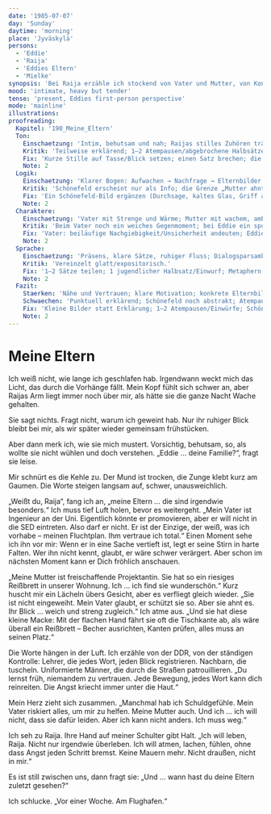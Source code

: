 ```yaml
---
date: '1985-07-07'
day: 'Sunday'
daytime: 'morning'
place: 'Jyväskylä'
persons:
  - 'Eddie'
  - 'Raija'
  - 'Eddies Eltern'
  - 'Mielke'
synopsis: 'Bei Raija erzähle ich stockend von Vater und Mutter, von Kontrolle in der DDR und meiner Schuld; der Abschied in Schönefeld liegt erst eine Woche zurück.'
mood: 'intimate, heavy but tender'
tense: 'present, Eddies first-person perspective'
mode: 'mainline'
illustrations:
proofreading:
  Kapitel: '190_Meine_Eltern'
  Ton:
    Einschaetzung: 'Intim, behutsam und nah; Raijas stilles Zuhören trägt die Szene, leise Körpermarker erden sie.'
    Kritik: 'Teilweise erklärend; 1–2 Atempausen/abgebrochene Halbsätze könnten die Unmittelbarkeit erhöhen.'
    Fix: 'Kurze Stille auf Tasse/Blick setzen; einen Satz brechen; die Schönefeld‑Erinnerung mit einem prägnanten Geräusch/Detail erden.'
    Note: 2
  Logik:
    Einschaetzung: 'Klarer Bogen: Aufwachen → Nachfrage → Elternbilder → DDR‑Kontext → Entschluss → Zeitpunkt des Abschieds.'
    Kritik: 'Schönefeld erscheint nur als Info; die Grenze „Mutter ahnt vs. weiß“ bleibt andeutungsweise.'
    Fix: 'Ein Schönefeld‑Bild ergänzen (Durchsage, kaltes Glas, Griff an der Tasche); einen Halbsatz, der das „ahnt vs. weiß“ leicht schärft; optional eine knappe Zeitmarke.'
    Note: 2
  Charaktere:
    Einschaetzung: 'Vater mit Strenge und Wärme; Mutter mit wachem, ambivalentem Blick und kleiner Macke; Eddie verletzlich, aber klar.'
    Kritik: 'Beim Vater noch ein weiches Gegenmoment; bei Eddie ein spontaner, jugendlicher Einwurf möglich.'
    Fix: 'Vater: beiläufige Nachgiebigkeit/Unsicherheit andeuten; Eddie: 1 knapper, rotziger Fetzen als Gegenakzent; Mutter: Blick einmal ins Schwanken bringen.'
    Note: 2
  Sprache:
    Einschaetzung: 'Präsens, klare Sätze, ruhiger Fluss; Dialogsparsamkeit wirkt.'
    Kritik: 'Vereinzelt glatt/expositorisch.'
    Fix: '1–2 Sätze teilen; 1 jugendlicher Halbsatz/Einwurf; Metaphern sparsam halten.'
    Note: 2
  Fazit:
    Staerken: 'Nähe und Vertrauen; klare Motivation; konkrete Elternbilder; kontrollierte, leise Emotion.'
    Schwaechen: 'Punktuell erklärend; Schönefeld noch abstrakt; Atempausen knapp.'
    Fix: 'Kleine Bilder statt Erklärung; 1–2 Atempausen/Einwürfe; Schönefeld mit einem Sinnesdetail erden.'
    Note: 2
---
```


# Meine Eltern

Ich weiß nicht, wie lange ich geschlafen hab. Irgendwann weckt mich das Licht,
das durch die Vorhänge fällt. Mein Kopf fühlt sich schwer an, aber Raijas Arm
liegt immer noch über mir, als hätte sie die ganze Nacht Wache gehalten.

Sie sagt nichts. Fragt nicht, warum ich geweint hab. Nur ihr ruhiger Blick
bleibt bei mir, als wir später wieder gemeinsam frühstücken.

Aber dann merk ich, wie sie mich mustert. Vorsichtig, behutsam, so, als wollte
sie nicht wühlen und doch verstehen. „Eddie … deine Familie?“, fragt sie leise.

Mir schnürt es die Kehle zu. Der Mund ist trocken, die Zunge klebt kurz am
Gaumen. Die Worte steigen langsam auf, schwer, unausweichlich.

„Weißt du, Raija“, fang ich an, „meine Eltern … die sind irgendwie besonders.“
Ich muss tief Luft holen, bevor es weitergeht. „Mein Vater ist Ingenieur an der
Uni. Eigentlich könnte er promovieren, aber er will nicht in die SED eintreten.
Also darf er nicht. Er ist der Einzige, der weiß, was ich vorhabe – meinen
Fluchtplan. Ihm vertraue ich total.“ Einen Moment sehe ich ihn vor mir: Wenn er
in eine Sache vertieft ist, legt er seine Stirn in harte Falten. Wer ihn nicht
kennt, glaubt, er wäre schwer verärgert. Aber schon im nächsten Moment kann er
Dich fröhlich anschauen.

„Meine Mutter ist freischaffende Projektantin. Sie hat so ein riesiges Reißbrett
in unserer Wohnung. Ich … ich find sie wunderschön.“ Kurz huscht mir ein Lächeln
übers Gesicht, aber es verfliegt gleich wieder. „Sie ist nicht eingeweiht. Mein
Vater glaubt, er schützt sie so. Aber sie ahnt es. Ihr Blick … weich und streng
zugleich.“ Ich atme aus. „Und sie hat diese kleine Macke: Mit der flachen Hand
fährt sie oft die Tischkante ab, als wäre überall ein Reißbrett – Becher
ausrichten, Kanten prüfen, alles muss an seinen Platz.“

Die Worte hängen in der Luft. Ich erzähle von der DDR, von der ständigen
Kontrolle: Lehrer, die jedes Wort, jeden Blick registrieren. Nachbarn, die
tuscheln. Uniformierte Männer, die durch die Straßen patrouillieren. „Du lernst
früh, niemandem zu vertrauen. Jede Bewegung, jedes Wort kann dich reinreiten.
Die Angst kriecht immer unter die Haut.“

Mein Herz zieht sich zusammen. „Manchmal hab ich Schuldgefühle. Mein Vater
riskiert alles, um mir zu helfen. Meine Mutter auch. Und ich … ich will nicht,
dass sie dafür leiden. Aber ich kann nicht anders. Ich muss weg.“

Ich seh zu Raija. Ihre Hand auf meiner Schulter gibt Halt. „Ich will leben,
Raija. Nicht nur irgendwie überleben. Ich will atmen, lachen, fühlen, ohne dass
Angst jeden Schritt bremst. Keine Mauern mehr. Nicht draußen, nicht in mir.“

Es ist still zwischen uns, dann fragt sie: „Und … wann hast du deine Eltern
zuletzt gesehen?“

Ich schlucke. „Vor einer Woche. Am Flughafen.“
